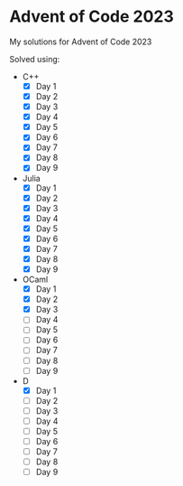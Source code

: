 # Advent of Code 2023
My solutions for Advent of Code 2023

Solved using:

- C++
    - [x] Day 1
    - [x] Day 2
    - [x] Day 3
    - [x] Day 4
    - [x] Day 5
    - [x] Day 6
    - [x] Day 7
    - [x] Day 8
    - [x] Day 9
- Julia
    - [x] Day 1
    - [x] Day 2
    - [x] Day 3
    - [x] Day 4
    - [x] Day 5
    - [x] Day 6
    - [x] Day 7
    - [x] Day 8
    - [x] Day 9
- OCaml
    - [x] Day 1
    - [x] Day 2
    - [x] Day 3
    - [ ] Day 4
    - [ ] Day 5
    - [ ] Day 6
    - [ ] Day 7
    - [ ] Day 8
    - [ ] Day 9
- D
    - [x] Day 1
    - [ ] Day 2
    - [ ] Day 3
    - [ ] Day 4
    - [ ] Day 5
    - [ ] Day 6
    - [ ] Day 7
    - [ ] Day 8
    - [ ] Day 9
